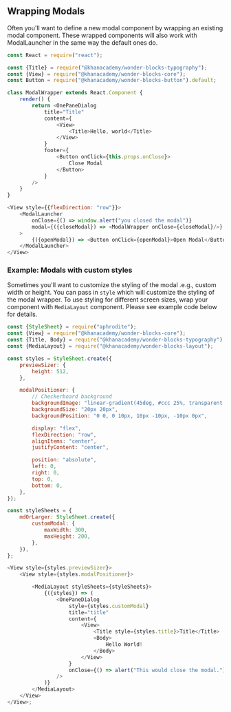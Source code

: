## Wrapping Modals

Often you'll want to define a new modal component by wrapping an existing
modal component.  These wrapped components will also work with ModalLauncher
in the same way the default ones do.

```js
const React = require("react");

const {Title} = require("@khanacademy/wonder-blocks-typography");
const {View} = require("@khanacademy/wonder-blocks-core");
const Button = require("@khanacademy/wonder-blocks-button").default;

class ModalWrapper extends React.Component {
    render() {
        return <OnePaneDialog
            title="Title"
            content={
                <View>
                    <Title>Hello, world</Title>
                </View>
            }
            footer={
                <Button onClick={this.props.onClose}>
                    Close Modal
                </Button>
            }
        />
    }
}

<View style={{flexDirection: "row"}}>
    <ModalLauncher
        onClose={() => window.alert("you closed the modal")}
        modal={({closeModal}) => <ModalWrapper onClose={closeModal}/>}
    >
        {({openModal}) => <Button onClick={openModal}>Open Modal</Button>}
    </ModalLauncher>
</View>
```

### Example: Modals with custom styles

Sometimes you'll want to customize the styling of the modal .e.g., custom width or height.  You can pass in `style` which will customize the styling of the modal wrapper.
To use styling for different screen sizes, wrap your component with `MediaLayout` component.  Please see example code below for details.

```js
const {StyleSheet} = require("aphrodite");
const {View} = require("@khanacademy/wonder-blocks-core");
const {Title, Body} = require("@khanacademy/wonder-blocks-typography");
const {MediaLayout} = require("@khanacademy/wonder-blocks-layout");

const styles = StyleSheet.create({
    previewSizer: {
        height: 512,
    },

    modalPositioner: {
        // Checkerboard background
        backgroundImage: "linear-gradient(45deg, #ccc 25%, transparent 25%), linear-gradient(-45deg, #ccc 25%, transparent 25%), linear-gradient(45deg, transparent 75%, #ccc 75%), linear-gradient(-45deg, transparent 75%, #ccc 75%)",
        backgroundSize: "20px 20px",
        backgroundPosition: "0 0, 0 10px, 10px -10px, -10px 0px",

        display: "flex",
        flexDirection: "row",
        alignItems: "center",
        justifyContent: "center",

        position: "absolute",
        left: 0,
        right: 0,
        top: 0,
        bottom: 0,
    },
});

const styleSheets = {
    mdOrLarger: StyleSheet.create({
        customModal: {
            maxWidth: 300,
            maxHeight: 200,
        },
    }),
};

<View style={styles.previewSizer}>
    <View style={styles.modalPositioner}>

        <MediaLayout styleSheets={styleSheets}>
            {({styles}) => (
                <OnePaneDialog
                    style={styles.customModal}
                    title="title"
                    content={
                        <View>
                            <Title style={styles.title}>Title</Title>
                            <Body>
                                Hello World!
                            </Body>
                        </View>
                    }
                    onClose={() => alert("This would close the modal.")}
                />
            )}
        </MediaLayout>
    </View>
</View>;
```
